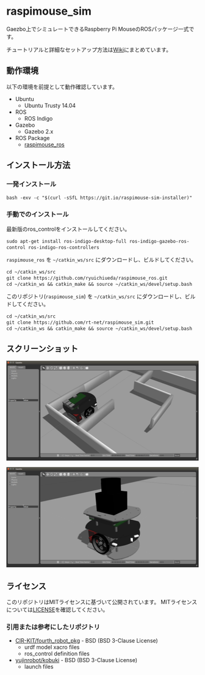 # raspimouse_sim 

Gaezbo上でシミュレートできるRaspberry Pi MouseのROSパッケージ一式です。

チュートリアルと詳細なセットアップ方法は[Wiki](https://github.com/rt-net/raspimouse_sim/wiki)にまとめています。

## 動作環境

以下の環境を前提として動作確認しています。

* Ubuntu
  * Ubuntu Trusty 14.04
* ROS
  * ROS Indigo
* Gazebo
  * Gazebo 2.x
* ROS Package
  * [raspimouse_ros](https://github.com/ryuichiueda/raspimouse_ros)

## インストール方法
### 一発インストール

```
bash -exv -c "$(curl -sSfL https://git.io/raspimouse-sim-installer)"
```

### 手動でのインストール

最新版のros_controlをインストールしてください。

```
sudo apt-get install ros-indigo-desktop-full ros-indigo-gazebo-ros-control ros-indigo-ros-controllers
```

`raspimouse_ros` を `~/catkin_ws/src` にダウンロードし、ビルドしてください。

```
cd ~/catkin_ws/src
git clone https://github.com/ryuichiueda/raspimouse_ros.git
cd ~/catkin_ws && catkin_make && source ~/catkin_ws/devel/setup.bash
```

このリポジトリ(`raspimouse_sim`) を `~/catkin_ws/src` にダウンロードし、ビルドしてください。

```
cd ~/catkin_ws/src
git clone https://github.com/rt-net/raspimouse_sim.git
cd ~/catkin_ws && catkin_make && source ~/catkin_ws/devel/setup.bash
```

## スクリーンショット
![](./docs/images/raspimouse_samplemaze.png)

![](./docs/images/raspimouse_urg.png)

## ライセンス

このリポジトリはMITライセンスに基づいて公開されています。
MITライセンスについては[LICENSE]( ./LICENSE )を確認してください。

### 引用または参考にしたリポジトリ

* [CIR-KIT/fourth_robot_pkg]( https://github.com/CIR-KIT/fourth_robot_pkg ) - BSD (BSD 3-Clause License)
  * urdf model xacro files
  * ros_control definition files
* [yujinrobot/kobuki]( https://github.com/yujinrobot/kobuki ) - BSD (BSD 3-Clause License)
  * launch files
